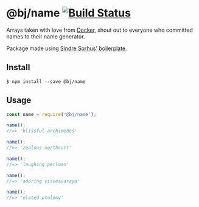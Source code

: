 # @bj/name [![Build Status](https://travis-ci.org/byjord/name.svg?branch=master)](https://travis-ci.org/byjord/name)

Arrays taken with love from  [Docker](https://github.com/docker/docker/blob/master/pkg/namesgenerator/names-generator.go), shout out to everyone who committed names to their name generator.

Package made using [Sindre Sorhus' boilerplate](https://github.com/sindresorhus/node-module-boilerplate).


## Install

```
$ npm install --save @bj/name
```


## Usage

```js
const name = require('@bj/name');

name();
//=> 'blissful archimedes'

name();
//=> 'zealous northcutt'

name();
//=> 'laughing perlman'

name();
//=> 'adoring visvesvaraya'

name();
//=> 'elated ptolemy'
```
